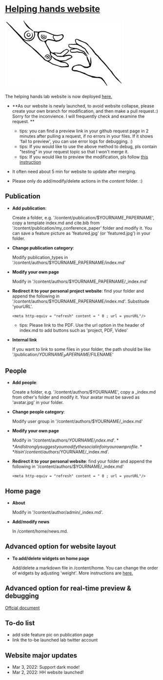 # [Helping hands website](https://helpinghandslab.netlify.app/)

[![Screenshot](./assets/media/logo.png)](https://helpinghandslab.netlify.app/)

The helping hands lab website is now deployed [here.](https://helpinghandslab.netlify.app/)
* **As our website is newly launched, to avoid website collapse, please create your own branch for modification, and then make a pull request.:) Sorry for the inconvience. I will frequently check and examine the request. **
  * tips: you can find a preview link in your github request page in 2 minutes after pulling a request, if no errors in your files. If it shows 'fail to preview', you can use error logs for debugging. :)
  * tips: If you would like to use the above method to debug, pls contain "testing" in your request topic so that I won't merge it.
  * tips: If you would like to preview the modification, pls follow [this instruction](https://wowchemy.com/docs/getting-started/install-hugo-extended/)

* It often need about 5 min for website to update after merging. 

* Please only do add/modify/delete actions in the *content* folder. :)

## Publication
* **Add publication**: 

  Create a folder, e.g. '/content/publication/$YOURNAME_PAPERNAME', copy a template index.md and cite.bib from '/content/publication/my_conference_paper' folder and modify it. You can save a feature picture as 'featured.jpg' (or 'featured.jpg') in your folder.

  
* **Change publication category**: 
  
  Modify publication_types in '/content/authors/$YOURNAME_PAPERNAME/index.md'
* **Modify your own page**

  Modify in '/content/authors/$YOURNAME_PAPERNAME/_index.md'
* **Redirect it to your personal project website**: find your folder and append the following in '/content/authors/$YOURNAME_PAPERNAME/index.md'. Substitude 'yourURL'.
    ```
    <meta http-equiv = "refresh" content = " 0 ; url = yourURL"/>
    ```
    * tips: Please link to the PDF. Use the url option in the header of index.md to add buttons such as 'project, PDF, Video'
* **Internal link**

  If you want to link to some files in your folder, the path should be like '/publication/$YOURNAME_PAPERNAME/$FILENAME'

## People
* **Add people**: 

  Create a folder, e.g. '/content/authors/$YOURNAME', copy a _index.md from other's folder and modify it. Your avatar must be saved as 'avatar.jpg' in your folder.
* **Change people category**: 
  
  Modify user group in '/content/authors/$YOURNAME/_index.md'
* **Modify your own page**

  Modify in '/content/authors/$YOURNAME/_index.md'. **And I strongly suggest you modify the social info in your own profile.** It is in '/content/authors/$YOURNAME/_index.md'. 
* **Redirect it to your personal website**: find your folder and append the following in '/content/authors/$YOURNAME/_index.md'
    ```
    <meta http-equiv = "refresh" content = " 0 ; url = yourURL"/>
    ```

## Home page
* **About**

  Modify in '/content/author/admin/_index.md'.
* **Add/modify news**

  In /content/home/news.md.

## Advanced option for website layout

* **To add/delete widgets on home page**

  Add/delete a markdown file in /content/home. You can change the order of widgets by adjusting 'weight'. 
  More instructions are [here.](https://wowchemy.com/docs/getting-started/get-started/#themes)

## Advanced option for real-time preview & debugging
[Offcial document](https://wowchemy.com/docs/getting-started/install-hugo-extended/)


## To-do list
* add side feature pic on publication page
* link the to-be launched lab twitter account

## Website major updates
* Mar 3, 2022: Support dark mode!
* Mar 2, 2022: HH website launched!
